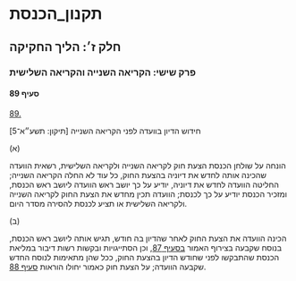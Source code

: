 # תקנון_הכנסת

## חלק ז׳: הליך החקיקה

### פרק שישי: הקריאה השנייה והקריאה השלישית

#### סעיף 89

[89.](https://he.wikisource.org/wiki/%D7%AA%D7%A7%D7%A0%D7%95%D7%9F_%D7%94%D7%9B%D7%A0%D7%A1%D7%AA#%D7%A1%D7%A2%D7%99%D7%A3_89)

חידוש הדיון בוועדה לפני הקריאה השנייה [תיקון: תשע״א־5]

(א)

הונחה על שולחן הכנסת הצעת חוק לקריאה השנייה ולקריאה השלישית, רשאית הוועדה שהכינה אותה לחדש את דיוניה בהצעת החוק, כל עוד לא החלה הקריאה השנייה; החליטה הוועדה לחדש את דיוניה, יודיע על כך יושב ראש הוועדה ליושב ראש הכנסת, ומזכיר הכנסת יודיע על כך לכנסת; הוועדה תכין מחדש את הצעת החוק לקריאה השנייה ולקריאה השלישית או תציע לכנסת להסירה מסדר היום.

(ב)

הכינה הוועדה את הצעת החוק לאחר שהדיון בה חודש, תגיש אותה ליושב ראש הכנסת, בנוסח שקבעה בצירוף האמור [בסעיף 87](https://he.wikisource.org/wiki/%D7%AA%D7%A7%D7%A0%D7%95%D7%9F_%D7%94%D7%9B%D7%A0%D7%A1%D7%AA#%D7%A1%D7%A2%D7%99%D7%A3_87), וכן הסתייגויות ובקשות רשות דיבור במליאת הכנסת שהתבקשו לפני שחודש הדיון בהצעת החוק, ככל שהן מתאימות לנוסח החדש שקבעה הוועדה; על הצעת חוק כאמור יחולו הוראות [סעיף 88](https://he.wikisource.org/wiki/%D7%AA%D7%A7%D7%A0%D7%95%D7%9F_%D7%94%D7%9B%D7%A0%D7%A1%D7%AA#%D7%A1%D7%A2%D7%99%D7%A3_88).
